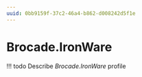 ```yaml
---
uuid: 0bb9159f-37c2-46a4-b862-d008242d5f1e
---
```



# Brocade.IronWare


<!-- prettier-ignore -->
!!! todo
    Describe *Brocade.IronWare* profile

